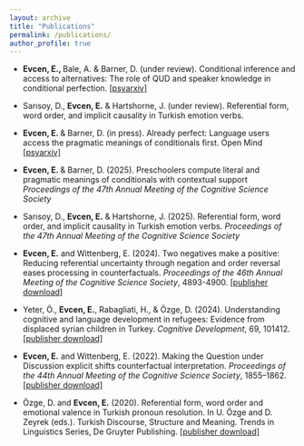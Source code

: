 ```yaml
---
layout: archive
title: "Publications"
permalink: /publications/
author_profile: true
---
```

- <b>Evcen, E., </b> Bale, A. & Barner, D. (under review). Conditional inference and access to alternatives: The role of QUD and speaker knowledge in conditional perfection. [\[psyarxiv\]](https://osf.io/preprints/psyarxiv/fzjkr_v1)

- Sarısoy, D., <b> Evcen, E.</b> & Hartshorne, J. (under review). Referential form, word order, and implicit causality in Turkish emotion verbs.

- <b>Evcen, E. </b> & Barner, D. (in press). Already perfect: Language users access the pragmatic meanings of conditionals first. Open Mind [\[psyarxiv\]](https://osf.io/preprints/psyarxiv/mv3y8)

- <b>Evcen, E. </b> & Barner, D. (2025). Preschoolers compute literal and pragmatic meanings of conditionals with contextual support *Proceedings of the 47th Annual Meeting of the Cognitive Science Society*

- Sarısoy, D., <b> Evcen, E.</b> & Hartshorne, J. (2025). Referential form, word order, and implicit causality in Turkish emotion verbs. *Proceedings of the 47th Annual Meeting of the Cognitive Science Society*

- <b>Evcen, E.</b> and Wittenberg, E. (2024). Two negatives make a positive: Reducing referential uncertainty through negation and order reversal eases processing in counterfactuals. *Proceedings of the 46th Annual Meeting of the Cognitive Science Society*, 4893-4900. [\[publisher download\]](https://escholarship.org/uc/item/1rx1b25r#main)

- Yeter, Ö., <b>Evcen, E.</b>, Rabagliati, H., & Özge, D. (2024). Understanding cognitive and language development in refugees: Evidence from displaced syrian children in Turkey. *Cognitive Development*, 69, 101412. [\[publisher download\]](https://www.sciencedirect.com/science/article/abs/pii/S088520142300117X?via%3Dihub)

- <b>Evcen, E.</b> and Wittenberg, E. (2022). Making the Question under Discussion explicit shifts counterfactual interpretation. *Proceedings of the 44th Annual Meeting of the Cognitive Science Society*, 1855–1862. [\[publisher download\]](https://escholarship.org/uc/item/43z0w42j)

- Özge, D. and <b>Evcen, E.</b> (2020). Referential form, word order and emotional valence in Turkish pronoun resolution. In U. Özge and D. Zeyrek (eds.). Turkish Discourse, Structure and Meaning. Trends in Linguistics Series, De Gruyter Publishing. [\[publisher download\]](https://www.degruyter.com/document/doi/10.1515/9783110686654-007/html)

